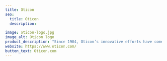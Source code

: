 ```yaml
---
title: Oticon
seo:
  title: Oticon
  description:

image: oticon-logo.jpg
image_alt: Oticon logo
product_description: "Since 1904, Oticon’s innovative efforts have come from a collaboration of scientists, anthropologists and hearing aid users to develop the best solutions for hearing loss. Their <em>People First</em> approach focuses on empowering people to communicate freely, interact naturally and participate actively."
website: https://www.oticon.com/
button_text: Oticon.com
---
```

